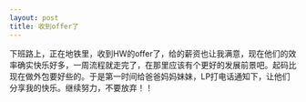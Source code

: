 ```yaml
---
layout: post
title: 收到offer了
---
```

<p>下班路上，正在地铁里，收到HW的offer了，给的薪资也让我满意，现在他们的效率确实快乐好多，一周流程就走完了，在那里应该有个更好的发展前景吧。起码比现在做外包要好些的。于是第一时间给爸爸妈妈妹妹，LP打电话通知下，让他们分享我的快乐。继续努力，不要放弃！！ </p>
